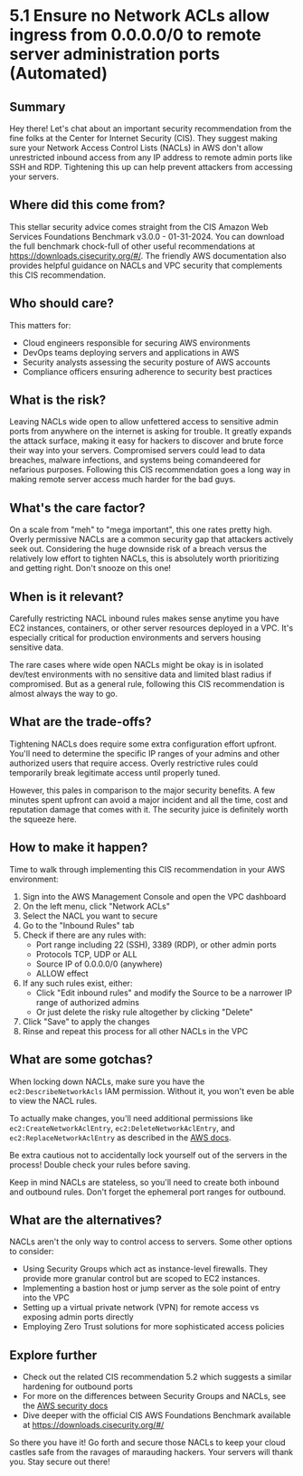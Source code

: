 # 5.1 Ensure no Network ACLs allow ingress from 0.0.0.0/0 to remote server administration ports (Automated)

## Summary
Hey there! Let's chat about an important security recommendation from the fine folks at the Center for Internet Security (CIS). They suggest making sure your Network Access Control Lists (NACLs) in AWS don't allow unrestricted inbound access from any IP address to remote admin ports like SSH and RDP. Tightening this up can help prevent attackers from accessing your servers.

## Where did this come from?
This stellar security advice comes straight from the CIS Amazon Web Services Foundations Benchmark v3.0.0 - 01-31-2024. You can download the full benchmark chock-full of other useful recommendations at https://downloads.cisecurity.org/#/. The friendly AWS documentation also provides helpful guidance on NACLs and VPC security that complements this CIS recommendation.

## Who should care? 
This matters for:
- Cloud engineers responsible for securing AWS environments
- DevOps teams deploying servers and applications in AWS 
- Security analysts assessing the security posture of AWS accounts
- Compliance officers ensuring adherence to security best practices

## What is the risk?
Leaving NACLs wide open to allow unfettered access to sensitive admin ports from anywhere on the internet is asking for trouble. It greatly expands the attack surface, making it easy for hackers to discover and brute force their way into your servers. Compromised servers could lead to data breaches, malware infections, and systems being comandeered for nefarious purposes. Following this CIS recommendation goes a long way in making remote server access much harder for the bad guys.

## What's the care factor?
On a scale from "meh" to "mega important", this one rates pretty high. Overly permissive NACLs are a common security gap that attackers actively seek out. Considering the huge downside risk of a breach versus the relatively low effort to tighten NACLs, this is absolutely worth prioritizing and getting right. Don't snooze on this one!

## When is it relevant?
Carefully restricting NACL inbound rules makes sense anytime you have EC2 instances, containers, or other server resources deployed in a VPC. It's especially critical for production environments and servers housing sensitive data. 

The rare cases where wide open NACLs might be okay is in isolated dev/test environments with no sensitive data and limited blast radius if compromised. But as a general rule, following this CIS recommendation is almost always the way to go.

## What are the trade-offs?
Tightening NACLs does require some extra configuration effort upfront. You'll need to determine the specific IP ranges of your admins and other authorized users that require access. Overly restrictive rules could temporarily break legitimate access until properly tuned.

However, this pales in comparison to the major security benefits. A few minutes spent upfront can avoid a major incident and all the time, cost and reputation damage that comes with it. The security juice is definitely worth the squeeze here.

## How to make it happen?
Time to walk through implementing this CIS recommendation in your AWS environment:

1. Sign into the AWS Management Console and open the VPC dashboard 
2. On the left menu, click "Network ACLs"
3. Select the NACL you want to secure
4. Go to the "Inbound Rules" tab
5. Check if there are any rules with:
   - Port range including 22 (SSH), 3389 (RDP), or other admin ports
   - Protocols TCP, UDP or ALL 
   - Source IP of 0.0.0.0/0 (anywhere)
   - ALLOW effect
6. If any such rules exist, either:
   - Click "Edit inbound rules" and modify the Source to be a narrower IP range of authorized admins 
   - Or just delete the risky rule altogether by clicking "Delete"
7. Click "Save" to apply the changes
8. Rinse and repeat this process for all other NACLs in the VPC

## What are some gotchas?
When locking down NACLs, make sure you have the `ec2:DescribeNetworkAcls` IAM permission. Without it, you won't even be able to view the NACL rules.

To actually make changes, you'll need additional permissions like `ec2:CreateNetworkAclEntry`, `ec2:DeleteNetworkAclEntry`, and `ec2:ReplaceNetworkAclEntry` as described in the [AWS docs](https://docs.aws.amazon.com/vpc/latest/userguide/vpc-policy-examples.html). 

Be extra cautious not to accidentally lock yourself out of the servers in the process! Double check your rules before saving.

Keep in mind NACLs are stateless, so you'll need to create both inbound and outbound rules. Don't forget the ephemeral port ranges for outbound.

## What are the alternatives?
NACLs aren't the only way to control access to servers. Some other options to consider:
- Using Security Groups which act as instance-level firewalls. They provide more granular control but are scoped to EC2 instances.
- Implementing a bastion host or jump server as the sole point of entry into the VPC
- Setting up a virtual private network (VPN) for remote access vs exposing admin ports directly
- Employing Zero Trust solutions for more sophisticated access policies

## Explore further
- Check out the related CIS recommendation 5.2 which suggests a similar hardening for outbound ports
- For more on the differences between Security Groups and NACLs, see the [AWS security docs](https://docs.aws.amazon.com/vpc/latest/userguide/VPC_Security.html#VPC_Security_Comparison)
- Dive deeper with the official CIS AWS Foundations Benchmark available at https://downloads.cisecurity.org/#/

So there you have it! Go forth and secure those NACLs to keep your cloud castles safe from the ravages of marauding hackers. Your servers will thank you. Stay secure out there!
